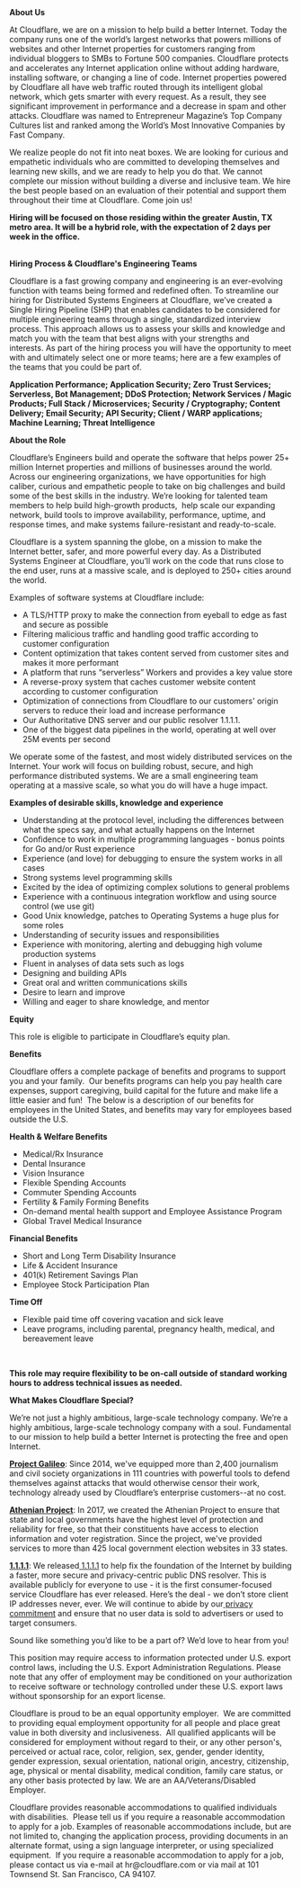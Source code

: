 <div class="content-intro">
	<div><strong>About Us</strong></div>
	<div>
		<p>At Cloudflare, we are on a mission to help build a better Internet. Today the company runs one of the world’s largest networks that powers millions of websites and other Internet properties for customers ranging from individual bloggers to SMBs to Fortune 500 companies. Cloudflare protects and accelerates any Internet application online without adding hardware, installing software, or changing a line of code. Internet properties powered by Cloudflare all have web traffic routed through its intelligent global network, which gets smarter with every request. As a result, they see significant improvement in performance and a decrease in spam and other attacks. Cloudflare was named to Entrepreneur Magazine’s Top Company Cultures list and ranked among the World’s Most Innovative Companies by Fast Company.&nbsp;</p>
		<p><span style="font-weight: 400;">We realize people do not fit into neat boxes. We are looking for curious and empathetic individuals who are committed to developing themselves and learning new skills, and we are ready to help you do that. We cannot complete our mission without building a diverse and inclusive team. We hire the best people based on an evaluation of their potential and support them throughout their time at Cloudflare. Come join us!&nbsp;</span></p>
	</div>
</div>
<p><strong>Hiring will be focused on those residing within the greater Austin, TX metro area. It will be a hybrid role, with the expectation of 2 days per week in the office.<br><br></strong></p>
<p><span style="font-weight: 400;"><strong>Hiring Process &amp; Cloudflare's Engineering Teams</strong></span><em><span style="font-weight: 400;"><br></span></em></p>
<p><span style="font-weight: 400;">Cloudflare is a fast growing company and engineering is an ever-evolving function with teams being formed and redefined often. To streamline our hiring for Distributed Systems Engineers at Cloudflare, we’ve created a Single Hiring Pipeline (SHP) that enables candidates to be considered for multiple engineering teams through a single, standardized interview process. This approach allows us to assess your skills and knowledge and match you with the team that best aligns with your strengths and interests.&nbsp;As part of the hiring process you will have the opportunity to meet with and ultimately select one or more teams; here are a few examples of the teams that you could be part of.</span></p>
<p><strong>Application Performance; Application Security; Zero Trust Services; Serverless, Bot Management; DDoS Protection; Network Services / Magic Products; Full Stack / Microservices; Security / Cryptography; Content Delivery; Email Security; API Security; Client / WARP applications; Machine Learning; Threat Intelligence</strong></p>
<p><strong>About the Role</strong></p>
<p><span style="font-weight: 400;">Cloudflare’s Engineers build and operate the software that helps power 25+ million Internet properties and millions of businesses around the world. Across our engineering organizations, we have opportunities for high caliber, curious and empathetic people to take on big challenges and build some of the best skills in the industry. We’re looking for talented team members to help build high-growth products,&nbsp; help scale our expanding network, build tools to improve availability, performance, uptime, and response times, and make systems failure-resistant and ready-to-scale.</span></p>
<p><span style="font-weight: 400;">Cloudflare is a system spanning the globe, on a mission to make the Internet better, safer, and more powerful every day. As a Distributed Systems Engineer at Cloudflare, you’ll work on the code that runs close to the end user, runs at a massive scale, and is deployed to 250+ cities around the world.</span></p>
<p><span style="font-weight: 400;">Examples of software systems at Cloudflare include:</span></p>
<ul>
	<li style="font-weight: 400;"><span style="font-weight: 400;">A TLS/HTTP proxy to make the connection from eyeball to edge as fast and secure as possible</span></li>
	<li style="font-weight: 400;"><span style="font-weight: 400;">Filtering malicious traffic and handling good traffic according to customer configuration</span></li>
	<li style="font-weight: 400;"><span style="font-weight: 400;">Content optimization that takes content served from customer sites and makes it more performant</span></li>
	<li style="font-weight: 400;"><span style="font-weight: 400;">A platform that runs “serverless” Workers and provides a key value store</span></li>
	<li style="font-weight: 400;"><span style="font-weight: 400;">A reverse-proxy system that caches customer website content according to customer configuration</span></li>
	<li style="font-weight: 400;"><span style="font-weight: 400;">Optimization of connections from Cloudflare to our customers' origin servers to reduce their load and increase performance</span></li>
	<li style="font-weight: 400;"><span style="font-weight: 400;">Our Authoritative DNS server and our public resolver 1.1.1.1.</span></li>
	<li style="font-weight: 400;"><span style="font-weight: 400;">One of the biggest data pipelines in the world, operating at well over 25M events per second</span></li>
</ul>
<p><span style="font-weight: 400;">We operate some of the fastest, and most widely distributed services on the Internet. Your work will focus on building robust, secure, and high performance distributed systems. We are a small engineering team operating at a massive scale, so what you do will have a huge impact.</span></p>
<p><strong>Examples of desirable skills, knowledge and experience</strong></p>
<ul>
	<li style="font-weight: 400;"><span style="font-weight: 400;">Understanding at the protocol level, including the differences between what the specs say, and what actually happens on the Internet</span></li>
	<li style="font-weight: 400;"><span style="font-weight: 400;">Confidence to work in multiple programming languages - bonus points for Go and/or Rust experience</span></li>
	<li style="font-weight: 400;"><span style="font-weight: 400;">Experience (and love) for debugging to ensure the system works in all cases</span></li>
	<li style="font-weight: 400;"><span style="font-weight: 400;">Strong systems level programming skills</span></li>
	<li style="font-weight: 400;"><span style="font-weight: 400;">Excited by the idea of optimizing complex solutions to general problems</span></li>
	<li style="font-weight: 400;"><span style="font-weight: 400;">Experience with a continuous integration workflow and using source control (we use git)</span></li>
	<li style="font-weight: 400;"><span style="font-weight: 400;">Good Unix knowledge, patches to Operating Systems a huge plus for some roles</span></li>
	<li style="font-weight: 400;"><span style="font-weight: 400;">Understanding of security issues and responsibilities</span></li>
	<li style="font-weight: 400;"><span style="font-weight: 400;">Experience with monitoring, alerting and debugging high volume production systems</span></li>
	<li style="font-weight: 400;"><span style="font-weight: 400;">Fluent in analyses of data sets such as logs</span></li>
	<li style="font-weight: 400;"><span style="font-weight: 400;">Designing and building APIs</span></li>
	<li style="font-weight: 400;"><span style="font-weight: 400;">Great oral and written communications skills</span></li>
	<li style="font-weight: 400;"><span style="font-weight: 400;">Desire to learn and improve</span></li>
	<li style="font-weight: 400;"><span style="font-weight: 400;">Willing and eager to share knowledge, and mentor</span></li>
</ul>
<p><strong>Equity</strong></p>
<p><span style="font-weight: 400;">This role is eligible to participate in Cloudflare’s equity plan.</span></p>
<p><strong>Benefits</strong></p>
<p><span style="font-weight: 400;">Cloudflare offers a complete package of benefits and programs to support you and your family.&nbsp; Our benefits programs can help you pay health care expenses, support caregiving, build capital for the future and make life a little easier and fun!&nbsp; The below is a description of our benefits for employees in the United States, and benefits may vary for employees based outside the U.S.</span></p>
<p><strong>Health &amp; Welfare Benefits</strong></p>
<ul>
	<li style="font-weight: 400;"><span style="font-weight: 400;">Medical/Rx Insurance</span></li>
	<li style="font-weight: 400;"><span style="font-weight: 400;">Dental Insurance</span></li>
	<li style="font-weight: 400;"><span style="font-weight: 400;">Vision Insurance</span></li>
	<li style="font-weight: 400;"><span style="font-weight: 400;">Flexible Spending Accounts</span></li>
	<li style="font-weight: 400;"><span style="font-weight: 400;">Commuter Spending Accounts</span></li>
	<li style="font-weight: 400;"><span style="font-weight: 400;">Fertility &amp; Family Forming Benefits</span></li>
	<li style="font-weight: 400;"><span style="font-weight: 400;">On-demand mental health support and Employee Assistance Program</span></li>
	<li style="font-weight: 400;"><span style="font-weight: 400;">Global Travel Medical Insurance</span></li>
</ul>
<p><strong>Financial Benefits</strong></p>
<ul>
	<li style="font-weight: 400;"><span style="font-weight: 400;">Short and Long Term Disability Insurance</span></li>
	<li style="font-weight: 400;"><span style="font-weight: 400;">Life &amp; Accident Insurance</span></li>
	<li style="font-weight: 400;"><span style="font-weight: 400;">401(k) Retirement Savings Plan</span></li>
	<li style="font-weight: 400;"><span style="font-weight: 400;">Employee Stock Participation Plan</span></li>
</ul>
<p><strong>Time Off</strong></p>
<ul>
	<li style="font-weight: 400;"><span style="font-weight: 400;">Flexible paid time off covering vacation and sick leave</span></li>
	<li style="font-weight: 400;"><span style="font-weight: 400;">Leave programs, including parental, pregnancy health, medical, and bereavement leave</span></li>
</ul>
<p>&nbsp;</p>
<p><strong>This role may require flexibility to be on-call outside of standard working hours to address technical issues as needed.</strong></p>
<div class="content-conclusion">
	<p><strong>What Makes Cloudflare Special?</strong></p>
	<p><span style="font-weight: 400;">We’re not just a highly ambitious, large-scale technology company. We’re a highly ambitious, large-scale technology company with a soul. Fundamental to our mission to help build a better Internet is protecting the free and open Internet.</span></p>
	<p><a href="https://blog.cloudflare.com/protecting-free-expression-online/"><strong>Project Galileo</strong></a><span style="font-weight: 400;">: Since 2014, we've equipped more than 2,400 journalism and civil society organizations in 111 countries with powerful tools to defend themselves against attacks that would otherwise censor their work, technology already used by Cloudflare’s enterprise customers--at no cost.</span></p>
	<p><strong><a href="https://www.cloudflare.com/athenian/">Athenian Project</a></strong><span style="font-weight: 400;">: In 2017, we created the Athenian Project to ensure that state and local governments have the highest level of protection and reliability for free, so that their constituents have access to election information and voter registration. Since the project, we've provided services to more than 425 local government election websites in 33 states.</span></p>
	<p><a href="https://1.1.1.1/"><strong>1.1.1.1</strong></a><span style="font-weight: 400;">: We released</span><a href="https://1.1.1.1/"> <span style="font-weight: 400;">1.1.1.1</span></a><span style="font-weight: 400;"> to help fix the foundation of the Internet by building a faster, more secure and privacy-centric public DNS resolver. This is available publicly for everyone to use - it is the first consumer-focused service Cloudflare has ever released. Here’s the deal - we don’t store client IP addresses never, ever. We will continue to abide by our</span><a href="https://developers.cloudflare.com/1.1.1.1/privacy/public-dns-resolver"> privacy commitment</a><span style="font-weight: 400;"> and ensure that no user data is sold to advertisers or used to target consumers.</span></p>
	<p><span style="font-weight: 400;">Sound like something you’d like to be a part of? We’d love to hear from you!</span></p>
	<p><span style="font-weight: 400;">This position may require access to information protected under U.S. export control laws, including the U.S. Export Administration Regulations. Please note that any offer of employment may be conditioned on your authorization to receive software or technology controlled under these U.S. export laws without sponsorship for an export license.</span></p>
	<p><span style="font-weight: 400;">Cloudflare is proud to be an equal opportunity employer. &nbsp;We are committed to providing equal employment opportunity for all people and place great value in both diversity and inclusiveness. &nbsp;All qualified applicants will be considered for employment without regard to their, or any other person's, perceived or actual</span> <span style="font-weight: 400;">race, color, religion, sex, gender, gender identity, gender expression, sexual orientation, national origin, ancestry, citizenship, age, physical or mental disability, medical condition, family care status, or any other basis protected by law. </span><span style="font-weight: 400;">We are an AA/Veterans/Disabled Employer.</span></p>
	<p><span style="font-weight: 400;">Cloudflare provides reasonable accommodations to qualified individuals with disabilities. &nbsp;Please tell us if you require a reasonable accommodation to apply for a job. Examples of reasonable accommodations include, but are not limited to, changing the application process, providing documents in an alternate format, using a sign language interpreter, or using specialized equipment. &nbsp;If you require a reasonable accommodation to apply for a job, please contact us via e-mail at </span><span style="font-weight: 400;">hr@cloudflare.com</span><span style="font-weight: 400;"> or via mail at 101 Townsend St. San Francisco, CA 94107.</span></p>
</div>